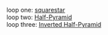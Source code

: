 loop one: [squarestar](squarestar/readme.md)  
loop two: [Half-Pyramid](https://github.com/Endlessodds/LoopVerse/tree/main/Python/Patterns/HalfPyramid)  
loop three: [Inverted Half-Pyramid](https://github.com/Endlessodds/LoopVerse/tree/main/Python/Patterns/)  



